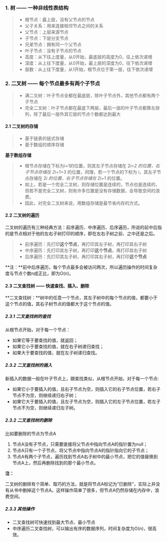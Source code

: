 ### 1. 树 —— 一种非线性表结构

> * 根节点：最上层，没有父节点的节点
> * 父子关系：用来连接相邻节点之间的关系
> * 父节点：上层来源节点
> * 子节点：下层分支节点
> * 兄弟节点：拥有同一个父节点
> * 叶子节点：没有子节点的节点
> * 高度：从下往上度量，从0开始，最底层的高度为0，往上依次递增
> * 深度：从上往下度量，从0开始，最上层的深度为0，往下依次递增
> * 层数：从上往下度量，从1开始，根节点位于第一层，往下依次递增

### 2. 二叉树 —— 每个节点最多有两个子节点
> * 满二叉树：叶子节点全都在最底层，除叶子节点外，其他节点都有两个子节点
> * 完全二叉树：叶子节点都在最底下两层，最后一层的叶子节点都靠左排列，除了最后一层外其它层的节点个数都达到最大

#### 2.1 二叉树的存储
> * 基于链表的链式存储
> * 基于数组的顺序存储

**基于数组存储**
> * 根节点存储在下标为i=1的位置，则其左子节点存储在 2*i=2 的位置，右子节点存储在 2*i+1=3 的位置，同理，若一个节点的下标为 i，其左子节点存储在 2*i 的位置，右子节点存储在 2*i+1 的位置。
> * 如上，若是一个完全二叉树，则存储位置是连续的，节点也是连续的，但若不是完全二叉树，则有许多位置是没有存储数据，会导致空间的浪费。
> * 因此，对完全二叉树来说，用数组存储是最节省内存的方式。

#### 2.2 二叉树的遍历
二叉树的遍历有三种经典方法：前序遍历、中序遍历、后序遍历，所说的前中后指的是节点相对于他的左右子树打印的顺序，即在左右子树之前、之中还是之后。
> * 前序遍历：先打印**这个节点**，再打印其左子树，再打印其右子树
> * 中序遍历：先打印其左子树，再打印**这个节点**，再打印其右子树
> * 后序遍历：先打印其左子树，再打印其右子树，再打印**这个节点**

**注：**前中后序遍历，每个节点最多会被访问两次，所以遍历操作的时间复杂度与节点个数n成正比，即为O(n)。

#### 2.3 二叉查找树 —— 快速查找、插入、删除
**二叉查找树：**树中的任意一个节点，其左子树中的每个节点的值，都要小于这个节点的值，其右子树节点的值都大于这个节点的值。
##### 2.3.1 二叉查找树的查找
从根节点开始，对于每一个节点：
* 如果它等于要查找的值，就返回；
* 如果它小于要查找的值，就在右子树递归查找；
* 如果大于要查找的值，就在左子树递归查找。
##### 2.3.2 二叉查找树的插入
新插入的数据一般在叶子节点上，跟查找类似，从根节点开始，对于每一个节点:
* 如果它小于要插入的值，且右子节点为空，则插入它的右子节点位置，若右子节点不为空，则继续递归右子树；
* 如果它大于要插入的值，且左子节点为空，则插入它的左子节点位置，若左子节点不为空，则继续递归左子树。
##### 2.3.2 二叉查找树的删除
比如要删除的节点为节点A

1. 节点A没有子节点，只需要直接将父节点中指向节点A的指针置为null；
2. 节点A只有一个子节点，将父节点中指向节点A的指针指向它的子节点；
3. 节点A有两个子节点，遍历找到节点A右子树中的最小节点，把它的值替换到节点A上，然后再删除找到的那个最小节点。

**注：**

二叉树的删除有个简单、取巧的方法，就是将节点A标记为“已删除”，实际上并没有从书中删掉这个节点A。这样操作简单了很多，但节点A仍然存储在内存中，浪费空间。

##### 2.3.3 其他操作
* 二叉查找树可快速找到最大节点、最小节点
* 中序遍历二叉查找树，可以输出有序的数据序列，时间复杂度为O(n)，很高效。
